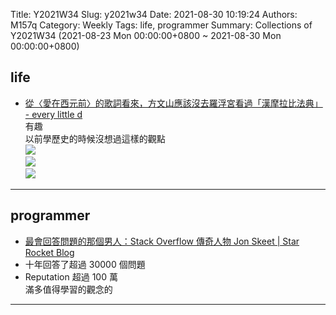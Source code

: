 Title: Y2021W34
Slug: y2021w34
Date: 2021-08-30 10:19:24
Authors: M157q
Category: Weekly
Tags: life, programmer
Summary: Collections of Y2021W34 (2021-08-23 Mon 00:00:00+0800 ~ 2021-08-30 Mon 00:00:00+0800)


## life  
- [從〈愛在西元前〉的歌詞看來，方文山應該沒去羅浮宮看過「漢摩拉比法典」 - every little d](https://everylittled.com/article/147151)  
有趣  
以前學歷史的時候沒想過這樣的觀點  
![](https://pbs.twimg.com/media/E9t8WqjUcAsJDA9.jpg)  
![](https://pbs.twimg.com/media/E9t8XZVVEAwS55m.jpg)  
![](https://pbs.twimg.com/media/E9t8YEGVgAcyH_Z.jpg)  

---

## programmer  
- [最會回答問題的那個男人：Stack Overflow 傳奇人物 Jon Skeet | Star Rocket Blog](https://blog.starrocket.io/posts/jon-skeet/)  
- 十年回答了超過 30000 個問題  
- Reputation 超過 100 萬  
滿多值得學習的觀念的  

---


